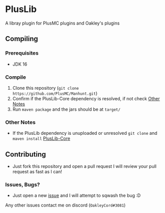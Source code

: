 # PlusLib
A libray plugin for PlusMC plugins and Oakley's plugins

## Compiling

### Prerequisites
- JDK 16

### Compile
1. Clone this repository (`git clone https://github.com/PlusMC/Manhunt.git`)
2. Confirm if the PlusLib-Core dependency is resolved, if not check [Other Notes](#other-notes)
3. Run `maven package` and the jars should be at `target/`

### Other Notes
- If the PlusLib dependency is unuploaded or unresolved `git clone` and `maven install` [PlusLib-Core][2]

## Contributing
- Just fork this repository and open a pull request I will review your pull request as fast as I can!

### Issues, Bugs?
- Just open a new [issue][4] and I will attempt to sqwash the bug :D


[2]: https://github.com/PlusMC/PlusLib-Core
[4]: https://github.com/PlusMC/PlusLib/issues/new/choose

Any other issues contact me on discord (`OakleyCord#3081`)

